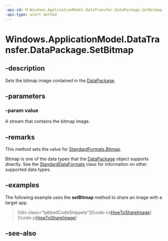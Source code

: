 ```yaml
---
-api-id: M:Windows.ApplicationModel.DataTransfer.DataPackage.SetBitmap(Windows.Storage.Streams.RandomAccessStreamReference)
-api-type: winrt method
---
```


<!-- Method syntax
public void SetBitmap(Windows.Storage.Streams.RandomAccessStreamReference value)
-->

# Windows.ApplicationModel.DataTransfer.DataPackage.SetBitmap

## -description
Sets the bitmap image contained in the [DataPackage](datapackage.md).

## -parameters
### -param value
A stream that contains the bitmap image.

## -remarks
This method sets the value for [StandardFormats.Bitmap](standarddataformats_bitmap.md).

Bitmap is one of the data types that the [DataPackage](datapackage.md) object supports directly. See the [StandardDataFormats](standarddataformats.md) class for information on other supported data types.

## -examples
The following example uses the **setBitmap** method to share an image with a target app.



> [!div class="tabbedCodeSnippets"][!code-cs[HowToShareImage](../windows.applicationmodel.datatransfer/code/ShareMainBeta/cs/ShareImage.xaml.cs#SnippetHowToShareImage)][!code-js[HowToShareImage](../windows.applicationmodel.datatransfer/code/ShareMainBeta/javascript/js/ShareImage.js#SnippetHowToShareImage)]

## -see-also
